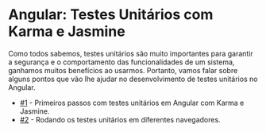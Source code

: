 # Angular: Testes Unitários com Karma e Jasmine

Como todos sabemos, testes unitários são muito importantes para garantir a segurança e o comportamento das funcionalidades de um sistema, ganhamos muitos benefícios ao usarmos. Portanto, vamos falar sobre alguns pontos que vão lhe ajudar no desenvolvimento de testes unitários no Angular.

- [#1](https://github.com/abreu-dev/angular-unit-test/tree/pagina/1) - Primeiros passos com testes unitários em Angular com Karma e Jasmine.
- [#2](https://github.com/abreu-dev/angular-unit-test/tree/pagina/2) - Rodando os testes unitários em diferentes navegadores.
